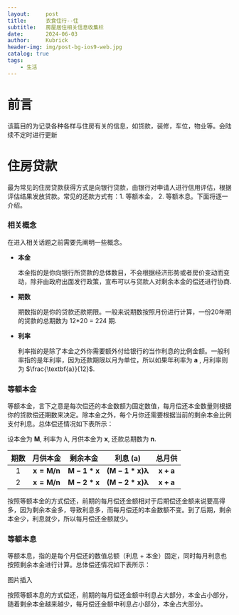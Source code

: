 ```yaml
---
layout:     post
title:      衣食住行--住
subtitle:   房屋居住相关信息收集栏
date:       2024-06-03
author:     Kubrick
header-img: img/post-bg-ios9-web.jpg
catalog: true
tags:
    - 生活
---
```

# 前言

该篇目的为记录各种各样与住房有关的信息，如贷款，装修，车位，物业等。会陆续不定时进行更新

# 住房贷款
最为常见的住房贷款获得方式是向银行贷款，由银行对申请人进行信用评估，根据评估结果发放贷款。常见的还款方式有：1. 等额本金， 2. 等额本息。下面将逐一介绍。

### 相关概念
在进入相关话题之前需要先阐明一些概念。

- **本金**
  
    本金指的是你向银行所贷款的总体数目，不会根据经济形势或者房价变动而变动，除非由政府出面发行政策，宣布可以与贷款人对剩余本金的偿还进行协商.

- **期数**

    期数指的是你的贷款还款期限。一般来说期数按照月份进行计算，一份20年期的贷款的总期数为 12*20 = 224 期.

- **利率**
    
    利率指的是除了本金之外你需要额外付给银行的当作利息的比例金额。一般利率指的是年利率，因为还款期限以月为单位，所以如果年利率为 **a** , 月利率则为 $\frac{\textbf{a}}{12}$.


### 等额本金

等额本金，言下之意是每次偿还的本金数额为固定数值，每月偿还本金数量则根据你的贷款偿还期数来决定。除本金之外，每个月你还需要根据当前的剩余本金比例支付利息。总体偿还情况如下表所示：

设本金为 $\mathbf{M}$, 利率为 $\lambda$, 月供本金为 $\mathbf{x}$, 还款总期数为 $\mathbf{n}$.


| 期数 | 月供本金 | 剩余本金 | 利息 (a) | 总月供 |
|:---:|:---:|:---:|:---:|:---:|
|$\text{1}$|$\mathbf{x = M/n}$|$\mathbf{M - 1*x}$|$\mathbf{(M-1*x)\lambda}$|$\mathbf{x + a}$|
|$\text{2}$|$\mathbf{x = M/n}$|$\mathbf{M - 2*x}$|$\mathbf{(M-2*x)\lambda}$|$\mathbf{x + a}$|


按照等额本金的方式偿还，前期的每月偿还金额相对于后期偿还金额来说要高得多，因为剩余本金多，导致利息多，而每月偿还的本金数额不变。到了后期，剩余本金少，利息就少，所以每月偿还金额就少。

### 等额本息

等额本息，指的是每个月偿还的数值总额（利息 + 本金）固定，同时每月利息也按照剩余本金进行计算。总体偿还情况如下表所示：

图片插入

按照等额本息的方式偿还，前期的每月偿还金额中利息占大部分，本金占小部分，随着剩余本金越来越少，每月偿还金额中利息占小部分，本金占大部分。